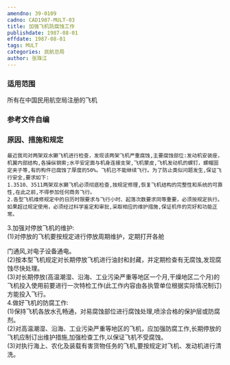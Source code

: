 ```yaml
---
amendno: 39-0109  
cadno: CAD1987-MULT-03  
title: 加强飞机防腐蚀工作  
publishdate: 1987-08-01  
effdate: 1987-08-01  
tags: MULT  
categories: 民航总局  
author: 张珠江  
---
```

  
### 适用范围  
所有在中国民用航空局注册的飞机  
  
<!--more-->  
### 参考文件自编  
  
### 原因、措施和规定  
    最近我司对两架双水獭飞机进行检查，发现该两架飞机严重腐蚀,主要腐蚀部位:发动机安装座，机翼内部结构,各操纵钢索;水平安定面与机身连接支架,飞机蒙皮,飞机发动机的螺钉，螺帽固定夹子等,有的构件已腐蚀了厚度的50%。飞机已不能继续飞行。为了防止类似问题发生,保证飞行安全,要求如下:  
    1.3510、3511两架双水獭飞机必须彻底检查,按规定修理,恢复飞机结构的完整性和系统的可靠性,在此之前,不得参加任何商务飞行。  
    2.各型飞机维修规定中的日历时限要求与飞行小时、起落次数要求同等重要，必须按规定执行。如果超过规定使用，必须经过科学鉴定和审批,采取相应的维护措施,保证机件的完好和功能正常。  
  
3.加强对停放飞机的维护:  
      (1)对停放的飞机要按规定进行停放周期维护，定期打开各舱  
      
门通风,对电子设备通电。  
      (2)按本型飞机规定对长期停放飞机进行油封和封藏，并定期检查有无腐蚀,发现腐蚀尽快处理。  
      (3)对长期停放(高温潮湿、沿海、工业污染严重等地区一个月,干燥地区二个月)的飞机投入使用前要进行一次特检工作(此工作内容由各执管单位根据实际情况制订)方能投入飞行。  
4.做好飞机的防腐工作:  
      (1)保持飞机各放水孔畅通，对易腐蚀部位进行腐蚀处理,喷涂合格的保护层或防腐剂。  
      (2)对高温潮湿、沿海、工业污染严重等地区的飞机，应加强防腐工作,长期停放的飞机应制订出维护措施,加强检查工作,以保证飞机不受腐蚀。  
      (3)对执行海上、农化及装载有害货物任务的飞机,要按规定对飞机、发动机进行清洗。  
  
